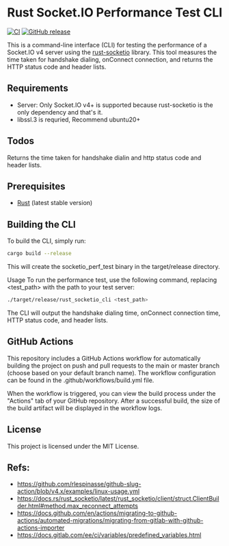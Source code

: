 # Rust Socket.IO Performance Test CLI 

[![CI](https://github.com/qkgo/sio-cli/actions/workflows/build.yml/badge.svg)](https://github.com/qkgo/sio-cli/actions)
[![GitHub release](https://img.shields.io/github/v/release/qkgo/sio-cli?include_prereleases)](https://github.com/qkgo/sio-cli/releases/latest)

This is a command-line interface (CLI) for testing the performance of a Socket.IO v4 server using the [rust-socketio](https://github.com/1c3t3a/rust-socketio) library. This tool measures the time taken for handshake dialing, onConnect connection, and returns the HTTP status code and header lists.
 
## Requirements
- Server: Only Socket.IO v4+ is supported because rust-socketio is the only dependency and that's it.
- libssl.3 is requried, Recommend ubuntu20+

## Todos
Returns the time taken for handshake dialin and http status code and header lists.

## Prerequisites

- [Rust](https://www.rust-lang.org/tools/install) (latest stable version)

## Building the CLI

To build the CLI, simply run:

```sh
cargo build --release
```
This will create the socketio_perf_test binary in the target/release directory.

Usage
To run the performance test, use the following command, replacing <test_path> with the path to your test server:

```sh
./target/release/rust_socketio_cli <test_path>
```
The CLI will output the handshake dialing time, onConnect connection time, HTTP status code, and header lists.

## GitHub Actions
This repository includes a GitHub Actions workflow for automatically building the project on push and pull requests to the main or master branch (choose based on your default branch name). The workflow configuration can be found in the .github/workflows/build.yml file.

When the workflow is triggered, you can view the build process under the "Actions" tab of your GitHub repository. After a successful build, the size of the build artifact will be displayed in the workflow logs.

## License
This project is licensed under the MIT License.

## Refs:
- https://github.com/rlespinasse/github-slug-action/blob/v4.x/examples/linux-usage.yml
- https://docs.rs/rust_socketio/latest/rust_socketio/client/struct.ClientBuilder.html#method.max_reconnect_attempts
- https://docs.github.com/en/actions/migrating-to-github-actions/automated-migrations/migrating-from-gitlab-with-github-actions-importer
- https://docs.gitlab.com/ee/ci/variables/predefined_variables.html